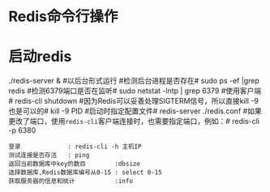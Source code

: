 # Redis命令行操作 #
# 启动redis  #  
./redis-server &  #以后台形式运行
#检测后台进程是否存在#
sudo ps -ef |grep redis
#检测6379端口是否在监听#
sudo netstat -lntp | grep 6379
#使用客户端#
redis-cli shutdown
#因为Redis可以妥善处理SIGTERM信号，所以直接kill -9也是可以的#
kill -9 PID
#启动时指定配置文件#
redis-server ./redis.conf
#如果更改了端口，使用`redis-cli`客户端连接时，也需要指定端口，例如：#
redis-cli -p 6380

    登录		 	   : redis-cli -h 主机IP
    测试连接是否存活   : ping
    返回当前数据库中key的数目		  :dbsize
    选择数据库,Redis数据库编号从0-15 : select 0-15
    获取服务器的信息和统计   		  :info
